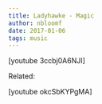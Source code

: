 ```yaml
---
title: Ladyhawke - Magic
author: nbloomf
date: 2017-01-06
tags: music
---
```


[youtube 3ccbj0A6NJI]

Related:

[youtube okcSbKYPgMA]
